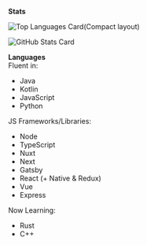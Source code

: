 
__Stats__  

![Top Languages Card(Compact layout)](https://github-readme-stats.vercel.app/api/top-langs/?username=Kotlia&layout=compact)

![GitHub Stats Card](https://github-readme-stats.vercel.app/api?username=Kotlia&show_icons=true&count_private=true)

__Languages__  
Fluent in:  
 - Java  
 - Kotlin  
 - JavaScript  
 - Python  

JS Frameworks/Libraries:
 - Node
 - TypeScript
 - Nuxt
 - Next
 - Gatsby
 - React (+ Native & Redux)
 - Vue
 -  Express

Now Learning:  
 - Rust
 - C++ 
